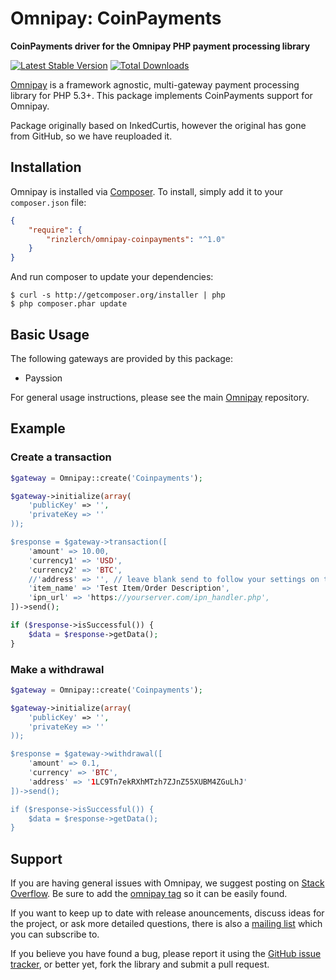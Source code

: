 # Omnipay: CoinPayments

**CoinPayments driver for the Omnipay PHP payment processing library**

[![Latest Stable Version](https://poser.pugx.org/inkedcurtis/omnipay-coinpayments/version)](https://packagist.org/packages/inkedcurtis/omnipay-coinpayments)
[![Total Downloads](https://poser.pugx.org/inkedcurtis/omnipay-coinpayments/d/total.png)](https://packagist.org/packages/inkedcurtis/omnipay-coinpayments)

[Omnipay](https://github.com/omnipay/omnipay) is a framework agnostic, multi-gateway payment
processing library for PHP 5.3+. This package implements CoinPayments support for Omnipay.

Package originally based on InkedCurtis, however the original has gone from GitHub, so we have reuploaded it.

## Installation

Omnipay is installed via [Composer](http://getcomposer.org/). To install, simply add it
to your `composer.json` file:

```json
{
    "require": {
        "rinzlerch/omnipay-coinpayments": "^1.0"
    }
}
```

And run composer to update your dependencies:

    $ curl -s http://getcomposer.org/installer | php
    $ php composer.phar update

## Basic Usage

The following gateways are provided by this package:

* Payssion

For general usage instructions, please see the main [Omnipay](https://github.com/omnipay/omnipay)
repository.

## Example

### Create a transaction

```php
$gateway = Omnipay::create('Coinpayments');

$gateway->initialize(array(
    'publicKey' => '',
    'privateKey => ''
));

$response = $gateway->transaction([
    'amount' => 10.00,
    'currency1' => 'USD',
    'currency2' => 'BTC',
    //'address' => '', // leave blank send to follow your settings on the Coin Settings page
    'item_name' => 'Test Item/Order Description',
    'ipn_url' => 'https://yourserver.com/ipn_handler.php',
])->send();

if ($response->isSuccessful()) {
    $data = $response->getData(); 
}
```

### Make a withdrawal

```php
$gateway = Omnipay::create('Coinpayments');

$gateway->initialize(array(
    'publicKey' => '',
    'privateKey => ''
));

$response = $gateway->withdrawal([
    'amount' => 0.1,
    'currency' => 'BTC',
    'address' => '1LC9Tn7ekRXhMTzh7ZJnZ55XUBM4ZGuLhJ'
])->send();

if ($response->isSuccessful()) {
    $data = $response->getData(); 
}
```

## Support

If you are having general issues with Omnipay, we suggest posting on
[Stack Overflow](http://stackoverflow.com/). Be sure to add the
[omnipay tag](http://stackoverflow.com/questions/tagged/omnipay) so it can be easily found.

If you want to keep up to date with release anouncements, discuss ideas for the project,
or ask more detailed questions, there is also a [mailing list](https://groups.google.com/forum/#!forum/omnipay) which
you can subscribe to.

If you believe you have found a bug, please report it using the [GitHub issue tracker](https://github.com/rinzlerch/omnipay-coinpayments/issues),
or better yet, fork the library and submit a pull request.
